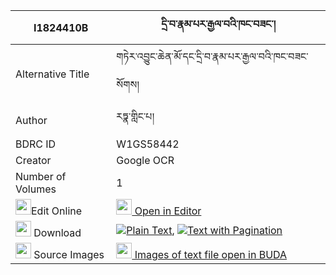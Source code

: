 |I1824410B|དྲི་བ་རྣམ་པར་རྒྱལ་བའི་ཁང་བཟང་། 
| --- | --- 
|Alternative Title |གཏེར་འབྱུང་ཆེན་མོ་དང་དྲི་བ་རྣམ་པར་རྒྱལ་བའི་ཁང་བཟང་སོགས།
|Author| རཏྣ་གླིང་པ།
|BDRC ID | W1GS58442
|Creator | Google OCR
|Number of Volumes| 1
|<img width="25" src="https://img.icons8.com/color/25/000000/edit-property.png">Edit Online| [<img width="25" src="https://avatars.githubusercontent.com/u/45091458?s=200&v=4"> Open in Editor](http://editor.openpecha.org/I1824410B)
|<img width="25" src="https://img.icons8.com/fluent/48/000000/download-2.png"/>  Download | [![](https://img.icons8.com/color/20/000000/txt.png)Plain Text](https://github.com/Openpecha/I1824410B/releases/download/v1/driwa_nampa_ra_gyalwa_i_khangz_plain_I1824410B.zip), [![](https://img.icons8.com/color/20/000000/txt.png)Text with Pagination](https://github.com/Openpecha/I1824410B/releases/download/v1/driwa_nampa_ra_gyalwa_i_khangz_pages_I1824410B.zip)
|<img width="25" src="https://img.icons8.com/plasticine/100/000000/pictures-folder.png"/>  Source Images | [<img width="25" src="https://library.bdrc.io/icons/BUDA-small.svg"> Images of text file open in BUDA](https://library.bdrc.io/show/bdr:W1GS58442)